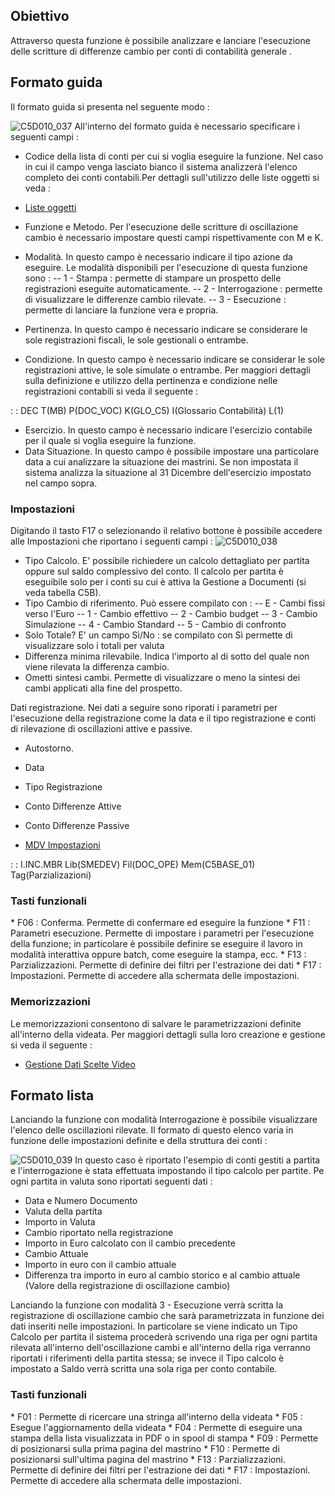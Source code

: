 ## Obiettivo

Attraverso questa funzione è possibile analizzare e lanciare l'esecuzione delle scritture di differenze cambio per conti di contabilità generale .

## Formato guida

Il formato guida si presenta nel seguente modo : 

![C5D010_037](http://localhost:3000/immagini/MBDOC_OGG-P_C5NOE54/C5D010_037.png)
All'interno del formato guida è necessario specificare i seguenti campi : 

 - Codice della lista di conti per cui si voglia eseguire la funzione. Nel caso in cui il campo venga lasciato bianco il sistema analizzerà l'elenco completo dei conti contabili.Per dettagli sull'utilizzo delle liste oggetti si veda : 

- [Liste oggetti](Sorgenti/DOC_OPE/TA/B£AMO/B£_LIS)

 - Funzione e Metodo. Per l'esecuzione delle scritture di oscillazione cambio è necessario impostare questi campi rispettivamente con M e K.
- Modalità. In questo campo è necessario indicare il tipo azione da eseguire. Le modalità disponibili per l'esecuzione di questa funzione sono : 
 -- 1 - Stampa :  permette di stampare un prospetto delle registrazioni eseguite automaticamente.
 -- 2 - Interrogazione :  permette di visualizzare le differenze cambio rilevate.
 -- 3 - Esecuzione :  permette di lanciare la funzione vera e propria.
 - Pertinenza. In questo campo è necessario indicare se considerare le sole registrazioni fiscali, le sole gestionali o entrambe.
 - Condizione. In questo campo è necessario indicare se considerar le sole registrazioni attive, le sole simulate o entrambe. Per maggiori dettagli sulla definizione e utilizzo della pertinenza e condizione nelle registrazioni contabili si veda il seguente : 

 :  : DEC T(MB) P(DOC_VOC) K(GLO_C5) I(Glossario Contabilità) L(1)

 - Esercizio. In questo campo è necessario indicare l'esercizio contabile per il quale si voglia eseguire la funzione.
 - Data Situazione. In questo campo è possibile impostare una particolare data a cui analizzare la situazione dei mastrini. Se non impostata il sistema analizza la situazione al 31 Dicembre dell'esercizio impostato nel campo sopra.


### Impostazioni
Digitando il tasto F17 o selezionando il relativo bottone è possibile accedere alle Impostazioni che riportano i seguenti campi : 
![C5D010_038](http://localhost:3000/immagini/MBDOC_OGG-P_C5NOE54/C5D010_038.png)
- Tipo Calcolo. E' possibile richiedere un calcolo dettagliato per partita oppure sul saldo complessivo del conto. Il calcolo per partita è eseguibile solo per i conti su cui è attiva la Gestione a Documenti (si veda tabella C5B).
- Tipo Cambio di riferimento. Può essere compilato con : 
-- E - Cambi fissi verso l'Euro
-- 1 - Cambio effettivo
-- 2 - Cambio budget
-- 3 - Cambio Simulazione
-- 4 - Cambio Standard
-- 5 - Cambio di confronto
- Solo Totale? E' un campo Sì/No :  se compilato con Sì permette di visualizzare solo i totali per valuta
- Differenza minima rilevabile. Indica l'importo al di sotto del quale non viene rilevata la differenza cambio.
- Ometti sintesi cambi. Permette di visualizzare o meno la sintesi dei cambi applicati alla fine del prospetto.

Dati registrazione. Nei dati a seguire sono riporati i parametri per l'esecuzione della registrazione come la data e il tipo registrazione e conti di rilevazione di oscillazioni attive e passive.

- Autostorno.
- Data
- Tipo Registrazione
- Conto Differenze Attive
- Conto Differenze Passive


- [MDV Impostazioni](Sorgenti/DOC_OPE/TA/B£AMO/C5C010_01)

 :  : I.INC.MBR Lib(SMEDEV) Fil(DOC_OPE) Mem(C5BASE_01) Tag(Parzializazioni)

### Tasti funzionali

 \* F06 :  Conferma. Permette di confermare ed eseguire la funzione
 \* F11 :  Parametri esecuzione. Permette di impostare i parametri per l'esecuzione della funzione; in particolare è possibile definire se eseguire il lavoro in modalità interattiva oppure batch, come eseguire la stampa, ecc.
 \* F13 :  Parzializzazioni. Permette di definire dei filtri per l'estrazione dei dati
 \* F17 :  Impostazioni. Permette di accedere alla schermata delle impostazioni.

### Memorizzazioni

Le memorizzazioni consentono di salvare le parametrizzazioni definite all'interno della videata. Per maggiori dettagli sulla loro creazione e gestione si veda il seguente : 

- [Gestione Dati Scelte Video](Sorgenti/OJ/PGM/B£MDV0)


## Formato lista
Lanciando la funzione con modalità Interrogazione è possibile visualizzare l'elenco delle oscillazioni rilevate. Il formato di questo elenco varia in funzione delle impostazioni definite e della struttura dei conti : 

![C5D010_039](http://localhost:3000/immagini/MBDOC_OGG-P_C5NOE54/C5D010_039.png)
In questo caso è riportato l'esempio di conti gestiti a partita e l'interrogazione è stata effettuata impostando il tipo calcolo per partite.
Pe ogni partita in valuta sono riportati seguenti dati : 

- Data e Numero Documento
- Valuta della partita
- Importo in Valuta
- Cambio riportato nella registrazione
- Importo in Euro calcolato con il cambio precedente
- Cambio Attuale
- Importo in euro con il cambio attuale
- Differenza tra importo in euro al cambio storico e al cambio attuale (Valore della registrazione di oscillazione cambio)


Lanciando la funzione con modalità 3 - Esecuzione verrà scritta la registrazione di oscillazione cambio che sarà parametrizzata in funzione dei dati inseriti nelle impostazioni.
In particolare se viene indicato un Tipo Calcolo per partita il sistema procederà scrivendo una riga per ogni partita rilevata all'interno dell'oscillazione cambi e all'interno della riga verranno riportati i riferimenti della partita stessa; se invece il Tipo calcolo è impostato a Saldo verrà scritta una sola riga per conto contabile.

### Tasti funzionali

 \* F01 :  Permette di ricercare una stringa all'interno della videata
 \* F05 :  Esegue l'aggiornamento della videata
 \* F04 :  Permette di eseguire una stampa della lista visualizzata in PDF o in spool di stampa
 \* F09 :  Permette di posizionarsi sulla prima pagina del mastrino
 \* F10 :  Permette di posizionarsi sull'ultima pagina del mastrino
 \* F13 :  Parzializzazioni. Permette di definire dei filtri per l'estrazione dei dati
 \* F17 :  Impostazioni. Permette di accedere alla schermata delle impostazioni.


